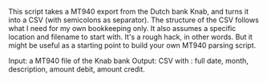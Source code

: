 This script takes a MT940 export from the Dutch bank Knab, and turns it into a CSV (with semicolons as separator).
The structure of the CSV follows what I need for my own bookkeeping only. 
It also assumes a specific location and filename to start with. It's a rough hack, in other words.
But it might be useful as a starting point to build your own MT940 parsing script.

Input: a MT940 file of the Knab bank
Output: CSV with : full date, month, description, amount debit, amount credit.
